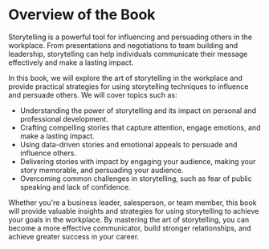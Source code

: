 Overview of the Book
=============================================

Storytelling is a powerful tool for influencing and persuading others in the workplace. From presentations and negotiations to team building and leadership, storytelling can help individuals communicate their message effectively and make a lasting impact.

In this book, we will explore the art of storytelling in the workplace and provide practical strategies for using storytelling techniques to influence and persuade others. We will cover topics such as:

* Understanding the power of storytelling and its impact on personal and professional development.
* Crafting compelling stories that capture attention, engage emotions, and make a lasting impact.
* Using data-driven stories and emotional appeals to persuade and influence others.
* Delivering stories with impact by engaging your audience, making your story memorable, and persuading your audience.
* Overcoming common challenges in storytelling, such as fear of public speaking and lack of confidence.

Whether you're a business leader, salesperson, or team member, this book will provide valuable insights and strategies for using storytelling to achieve your goals in the workplace. By mastering the art of storytelling, you can become a more effective communicator, build stronger relationships, and achieve greater success in your career.
